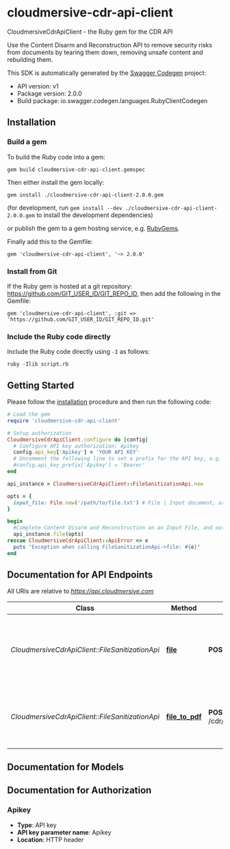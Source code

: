 # cloudmersive-cdr-api-client

CloudmersiveCdrApiClient - the Ruby gem for the CDR API

Use the Content Disarm and Reconstruction API to remove security risks from documents by tearing them down, removing unsafe content and rebuilding them.

This SDK is automatically generated by the [Swagger Codegen](https://github.com/swagger-api/swagger-codegen) project:

- API version: v1
- Package version: 2.0.0
- Build package: io.swagger.codegen.languages.RubyClientCodegen

## Installation

### Build a gem

To build the Ruby code into a gem:

```shell
gem build cloudmersive-cdr-api-client.gemspec
```

Then either install the gem locally:

```shell
gem install ./cloudmersive-cdr-api-client-2.0.0.gem
```
(for development, run `gem install --dev ./cloudmersive-cdr-api-client-2.0.0.gem` to install the development dependencies)

or publish the gem to a gem hosting service, e.g. [RubyGems](https://rubygems.org/).

Finally add this to the Gemfile:

    gem 'cloudmersive-cdr-api-client', '~> 2.0.0'

### Install from Git

If the Ruby gem is hosted at a git repository: https://github.com/GIT_USER_ID/GIT_REPO_ID, then add the following in the Gemfile:

    gem 'cloudmersive-cdr-api-client', :git => 'https://github.com/GIT_USER_ID/GIT_REPO_ID.git'

### Include the Ruby code directly

Include the Ruby code directly using `-I` as follows:

```shell
ruby -Ilib script.rb
```

## Getting Started

Please follow the [installation](#installation) procedure and then run the following code:
```ruby
# Load the gem
require 'cloudmersive-cdr-api-client'

# Setup authorization
CloudmersiveCdrApiClient.configure do |config|
  # Configure API key authorization: Apikey
  config.api_key['Apikey'] = 'YOUR API KEY'
  # Uncomment the following line to set a prefix for the API key, e.g. 'Bearer' (defaults to nil)
  #config.api_key_prefix['Apikey'] = 'Bearer'
end

api_instance = CloudmersiveCdrApiClient::FileSanitizationApi.new

opts = { 
  input_file: File.new('/path/to/file.txt') # File | Input document, or photos of a document, to extract data from
}

begin
  #Complete Content Disarm and Reconstruction on an Input File, and output in same file format
  api_instance.file(opts)
rescue CloudmersiveCdrApiClient::ApiError => e
  puts "Exception when calling FileSanitizationApi->file: #{e}"
end

```

## Documentation for API Endpoints

All URIs are relative to *https://api.cloudmersive.com*

Class | Method | HTTP request | Description
------------ | ------------- | ------------- | -------------
*CloudmersiveCdrApiClient::FileSanitizationApi* | [**file**](docs/FileSanitizationApi.md#file) | **POST** /cdr/sanitization/file | Complete Content Disarm and Reconstruction on an Input File, and output in same file format
*CloudmersiveCdrApiClient::FileSanitizationApi* | [**file_to_pdf**](docs/FileSanitizationApi.md#file_to_pdf) | **POST** /cdr/sanitization/file/to/pdf | Complete Content Disarm and Reconstruction on an Input File with PDF/A Output


## Documentation for Models



## Documentation for Authorization


### Apikey

- **Type**: API key
- **API key parameter name**: Apikey
- **Location**: HTTP header

